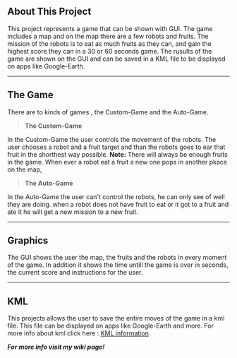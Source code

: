 ## About This Project 
This project represents a game that can be shown with GUI.
The game includes a map and on the map there are a few robots and fruits.
The mission of the robots is to eat as much fruits as they can, and gain the highest score they can in a 30 or 60 seconds game.
The rusults of the game are shown on the GUI and can be saved in a KML file to be displayed on apps like Google-Earth.


----------


## The Game

There are to kinds of games , the Custom-Game and the Auto-Game.
 

> **The Custom-Game**

In the Custom-Game the user controls the movement of the robots.
The user chooses a robot and a fruit target and than the robots goes to ear that fruit in the shorthest way possible.
**Note:** There will always be enough fruits in the game. When ever a robot eat a fruit a new one pops in another pkace on the map,

> **The Auto-Game**

In the Auto-Game the user can't control the robots, he can only see of well they are doing. when a robot does not have fruit to eat or it got to a fruit and ate it he will get a new mission to a new fruit.

----------
## Graphics
The GUI shows the user the map, the fruits and the robots in every moment of the game. In addition it shows the time untill the game is over in seconds, the current score and instructions for the user.


    


----------

KML
-------

This projects allows the user to save the entire moves of the game in a kml file. This file can be displayed on apps like Google-Earth and more.
For more info about kml click here : [KML information](https://developers.google.com/kml/documentation/kml_tut)



***For more info visit my wiki page!***


